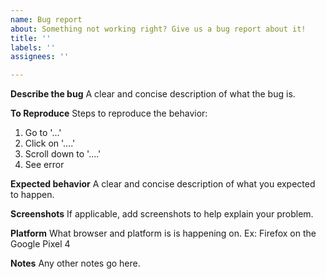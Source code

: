 ```yaml
---
name: Bug report
about: Something not working right? Give us a bug report about it!
title: ''
labels: ''
assignees: ''

---
```


**Describe the bug**
A clear and concise description of what the bug is.

**To Reproduce**
Steps to reproduce the behavior:
1. Go to '...'
2. Click on '....'
3. Scroll down to '....'
4. See error

**Expected behavior**
A clear and concise description of what you expected to happen.

**Screenshots**
If applicable, add screenshots to help explain your problem.

**Platform**
What browser and platform is is happening on. Ex: Firefox on the Google Pixel 4

**Notes**
Any other notes go here.
